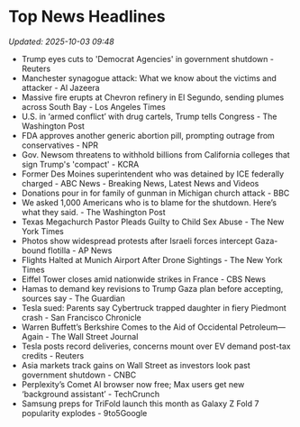 # Top News Headlines

_Updated: 2025-10-03 09:48_

- Trump eyes cuts to 'Democrat Agencies' in government shutdown - Reuters
- Manchester synagogue attack: What we know about the victims and attacker - Al Jazeera
- Massive fire erupts at Chevron refinery in El Segundo, sending plumes across South Bay - Los Angeles Times
- U.S. in ‘armed conflict’ with drug cartels, Trump tells Congress - The Washington Post
- FDA approves another generic abortion pill, prompting outrage from conservatives - NPR
- Gov. Newsom threatens to withhold billions from California colleges that sign Trump's 'compact' - KCRA
- Former Des Moines superintendent who was detained by ICE federally charged - ABC News - Breaking News, Latest News and Videos
- Donations pour in for family of gunman in Michigan church attack - BBC
- We asked 1,000 Americans who is to blame for the shutdown. Here’s what they said. - The Washington Post
- Texas Megachurch Pastor Pleads Guilty to Child Sex Abuse - The New York Times
- Photos show widespread protests after Israeli forces intercept Gaza-bound flotilla - AP News
- Flights Halted at Munich Airport After Drone Sightings - The New York Times
- Eiffel Tower closes amid nationwide strikes in France - CBS News
- Hamas to demand key revisions to Trump Gaza plan before accepting, sources say - The Guardian
- Tesla sued: Parents say Cybertruck trapped daughter in fiery Piedmont crash - San Francisco Chronicle
- Warren Buffett’s Berkshire Comes to the Aid of Occidental Petroleum—Again - The Wall Street Journal
- Tesla posts record deliveries, concerns mount over EV demand post-tax credits - Reuters
- Asia markets track gains on Wall Street as investors look past government shutdown - CNBC
- Perplexity’s Comet AI browser now free; Max users get new ‘background assistant’ - TechCrunch
- Samsung preps for TriFold launch this month as Galaxy Z Fold 7 popularity explodes - 9to5Google